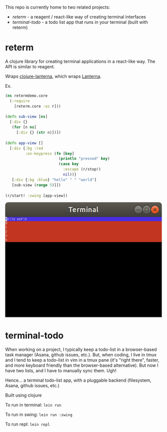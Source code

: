 This repo is currently home to two related projects:

 - *reterm* - a reagent / react-like way of creating terminal interfaces
 - *terminal-todo* - a todo list app that runs in your terminal (built with reterm) 


# reterm

A clojure library for creating terminal applications in a react-like way. The API is similar to reagent.

Wraps [clojure-lanterna](https://github.com/multimud/clojure-lanterna/), which wraps [Lanterna](https://github.com/mabe02/lanterna).

Ex.

```clojure
(ns retermdemo.core
  (:require 
    [reterm.core :as r]))

(defn sub-view [ns]
  [:div {}
   (for [n ns]
     [:div {} (str n)])])

(defn app-view []
  [:div {:bg :red
         :on-keypress (fn [key]
                        (println "pressed" key)
                        (case key
                          :escape (r/stop!)
                          nil))}
   [:div {:bg :blue} "hello" " " "world"]
   [sub-view (range 5)]])

(r/start! :swing [app-view])
```

![screenshot](./example.png)

# terminal-todo

When working on a project, I typically keep a todo-list in a browser-based task manager (Asana, github issues, etc.).
But, when coding, I live in tmux and I tend to keep a todo-list in vim in a tmux pane (it's "right there", faster, and more keyboard friendly than the browser-based alternative).  But now I have two lists, and I have to manually sync them. Ugh!

Hence... a terminal todo-list app, with a pluggable backend (filesystem, Asana, github issues, etc.)

Built using clojure

To run in terminal:
`lein run`

To run in swing:
`lein run :swing`

To run repl:
`lein repl`


